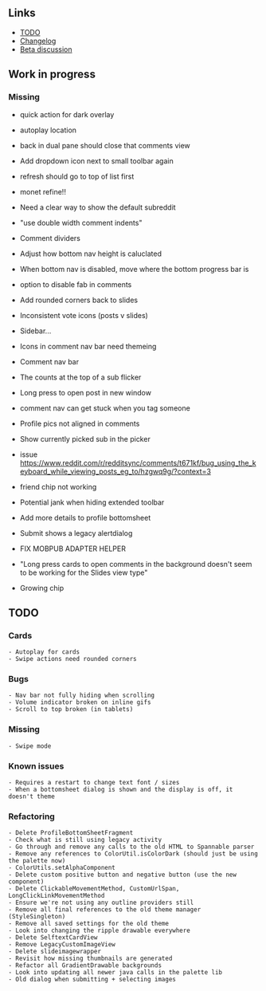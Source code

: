 ## Links

- [TODO](https://todo.syncforreddit.com)
- [Changelog](https://todo.syncforreddit.com/Changelog)
- [Beta discussion](https://todo.syncforreddit.com/discussion)

## Work in progress

### Missing

- quick action for dark overlay
- autoplay location
- back in dual pane should close that comments view
- Add dropdown icon next to small toolbar again
- refresh should go to top of list first
- monet refine!!
- Need a clear way to show the default subreddit

- "use double width comment indents"
- Comment dividers

- Adjust how bottom nav height is caluclated
- When bottom nav is disabled, move where the bottom progress bar is
- option to disable fab in comments
- Add rounded corners back to slides
- Inconsistent vote icons (posts v slides)
- Sidebar...
- Icons in comment nav bar need themeing
- Comment nav bar
- The counts at the top of a sub flicker
- Long press to open post in new window
- comment nav can get stuck when you tag someone
- Profile pics not aligned in comments
- Show currently picked sub in the picker	
- issue https://www.reddit.com/r/redditsync/comments/t671kf/bug_using_the_keyboard_while_viewing_posts_eg_to/hzgwq9g/?context=3	
- friend chip not working
- Potential jank when hiding extended toolbar
- Add more details to profile bottomsheet	
- Submit shows a legacy alertdialog
- FIX MOBPUB ADAPTER HELPER
- "Long press cards to open comments in the background doesn't seem to be working for the Slides view type"
- Growing chip

## TODO

### Cards
	- Autoplay for cards
	- Swipe actions need rounded corners

### Bugs
	- Nav bar not fully hiding when scrolling
	- Volume indicator broken on inline gifs
	- Scroll to top broken (in tablets)

### Missing
	- Swipe mode

### Known issues
	- Requires a restart to change text font / sizes
	- When a bottomsheet dialog is shown and the display is off, it doesn't theme

### Refactoring
	- Delete ProfileBottomSheetFragment
	- Check what is still using legacy activity
	- Go through and remove any calls to the old HTML to Spannable parser
	- Remove any references to ColorUtil.isColorDark (should just be using the palette now)
	- ColorUtils.setAlphaComponent
	- Delete custom positive button and negative button (use the new component)
	- Delete ClickableMovementMethod, CustomUrlSpan, LongClickLinkMovementMethod
	- Ensure we're not using any outline providers still
	- Remove all final references to the old theme manager (StyleSingleton)
	- Remove all saved settings for the old theme
	- Look into changing the ripple drawable everywhere
	- Delete SelftextCardView
	- Remove LegacyCustomImageView
	- Delete slideimagewrapper
	- Revisit how missing thumbnails are generated
	- Refactor all GradientDrawable backgrounds
	- Look into updating all newer java calls in the palette lib
	- Old dialog when submitting + selecting images